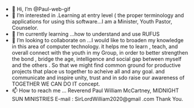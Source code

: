 - 👋 Hi, I’m @Paul-web-gif
- 👀 I’m interested in .Learning at entry level ( the proper terminology and applications for using this software...I am a Minister, Youth Pastor, Counselor.
- 🌱 I’m currently learning ...how to understand and use RUFUS 
- 💞️ I’m looking to collaborate on ...I would like to broaden my knowledge in this area of computer technology. it helps me to learn , teach, and overall connect with the youth in my Group, in order to better strengthen the bond , bridge the age,  intelligence and social gap between myself and the others . So that we might find common ground for productive  projects that place us together to acheive all and any goal. and communicate and inspire unity, trust and in sdo raise our awareness of TOGETHER WE CAN DO IT concept. 
- 📫 How to reach me ... Reverend Paul William McCartney,   MIDNIGHT SUN MINISTRIES  E-mail : SirLordWilliam2020@gmail .com   Thank You.

<!---
Paul-web-gif/Paul-web-gif is a ✨ special ✨ repository because its `README.md` (this file) appears on your GitHub profile.I am requesting any thing that would help myself and my group learn to desire working together so that together we can achieve the goals we establish today and create lasting bonds which will over time enable us to overcome the new social integration hurdles with ease, and confidence. facing the new technological era we find ourselves about to cross over into.
You can click the Preview link to take a look at your changes.I desire anything  to learn in the computer fields all of my youtharte computer savvy, i am almost illiterate.
--->
